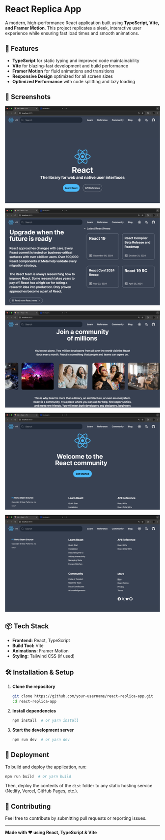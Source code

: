 # React Replica App

A modern, high-performance React application built using **TypeScript, Vite, and Framer Motion**. This project replicates a sleek, interactive user experience while ensuring fast load times and smooth animations.

## 🚀 Features
- **TypeScript** for static typing and improved code maintainability
- **Vite** for blazing-fast development and build performance
- **Framer Motion** for fluid animations and transitions
- **Responsive Design** optimized for all screen sizes
- **Optimized Performance** with code splitting and lazy loading

## 📸 Screenshots
![React](./images/react.png) 

![React](./images/react2.png)

![React](./images/react3.png) 

![React](./images/react4.png) 

![React](./images/react5.png) 


## 📦 Tech Stack
- **Frontend:** React, TypeScript
- **Build Tool:** Vite
- **Animations:** Framer Motion
- **Styling:** Tailwind CSS (if used)

## 🛠 Installation & Setup
1. **Clone the repository**
   ```sh
   git clone https://github.com/your-username/react-replica-app.git
   cd react-replica-app
   ```
2. **Install dependencies**
   ```sh
   npm install  # or yarn install
   ```
3. **Start the development server**
   ```sh
   npm run dev  # or yarn dev
   ```

## 📌 Deployment
To build and deploy the application, run:
```sh
npm run build  # or yarn build
```
Then, deploy the contents of the `dist` folder to any static hosting service (Netlify, Vercel, GitHub Pages, etc.).

## 📖 Contributing
Feel free to contribute by submitting pull requests or reporting issues. 


---
**Made with ❤️ using React, TypeScript & Vite**

